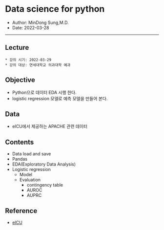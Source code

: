 # Data science for python

- Author: MinDong Sung,M.D.
- Date: 2022-03-28

---

## Lecture

    * 강의 시기: 2022-03-29
    * 강의 대상: 연세대학교 의과대학 예과

## Objective

- Python으로 데이터 EDA 시행 한다.
- logistic regression 모델로 예측 모델을 만들어 본다.

## Data

- eICU에서 제공하는 APACHE 관련 데이터

## Contents

- Data load and save
- Pandas
- EDA(Exploratory Data Analysis)
- Logistic regression
  - Model
  - Evaluation
    - contingency table
    - AUROC
    - AUPRC

## Reference

- [eICU](https://eicu-crd.mit.edu)
